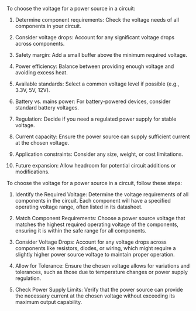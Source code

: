 To choose the voltage for a power source in a circuit:

1. Determine component requirements: Check the voltage needs of all components in your circuit.

2. Consider voltage drops: Account for any significant voltage drops across components.

3. Safety margin: Add a small buffer above the minimum required voltage.

4. Power efficiency: Balance between providing enough voltage and avoiding excess heat.

5. Available standards: Select a common voltage level if possible (e.g., 3.3V, 5V, 12V).

6. Battery vs. mains power: For battery-powered devices, consider standard battery voltages.

7. Regulation: Decide if you need a regulated power supply for stable voltage.

8. Current capacity: Ensure the power source can supply sufficient current at the chosen voltage.

9. Application constraints: Consider any size, weight, or cost limitations.

10. Future expansion: Allow headroom for potential circuit additions or modifications.


To choose the voltage for a power source in a circuit, follow these steps:

1. Identify the Required Voltage: Determine the voltage requirements of all components in the circuit. Each component will have a specified operating voltage range, often listed in its datasheet.

2. Match Component Requirements: Choose a power source voltage that matches the highest required operating voltage of the components, ensuring it is within the safe range for all components.

3. Consider Voltage Drops: Account for any voltage drops across components like resistors, diodes, or wiring, which might require a slightly higher power source voltage to maintain proper operation.

4. Allow for Tolerance: Ensure the chosen voltage allows for variations and tolerances, such as those due to temperature changes or power supply regulation.

5. Check Power Supply Limits: Verify that the power source can provide the necessary current at the chosen voltage without exceeding its maximum output capability.

